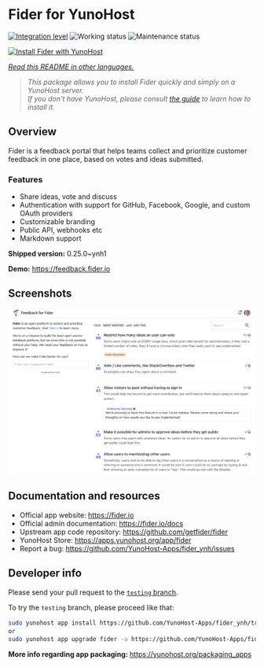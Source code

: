 <!--
N.B.: This README was automatically generated by <https://github.com/YunoHost/apps/tree/master/tools/readme_generator>
It shall NOT be edited by hand.
-->

# Fider for YunoHost

[![Integration level](https://apps.yunohost.org/badge/integration/fider)](https://ci-apps.yunohost.org/ci/apps/fider/)
![Working status](https://apps.yunohost.org/badge/state/fider)
![Maintenance status](https://apps.yunohost.org/badge/maintained/fider)

[![Install Fider with YunoHost](https://install-app.yunohost.org/install-with-yunohost.svg)](https://install-app.yunohost.org/?app=fider)

*[Read this README in other languages.](./ALL_README.md)*

> *This package allows you to install Fider quickly and simply on a YunoHost server.*  
> *If you don't have YunoHost, please consult [the guide](https://yunohost.org/install) to learn how to install it.*

## Overview

Fider is a feedback portal that helps teams collect and prioritize customer feedback in one place, based on votes and ideas submitted.

### Features

- Share ideas, vote and discuss
- Authentication with support for GitHub, Facebook, Google, and custom OAuth providers
- Customizable branding
- Public API, webhooks etc
- Markdown support


**Shipped version:** 0.25.0~ynh1

**Demo:** <https://feedback.fider.io>

## Screenshots

![Screenshot of Fider](./doc/screenshots/screenshot.png)

## Documentation and resources

- Official app website: <https://fider.io>
- Official admin documentation: <https://fider.io/docs>
- Upstream app code repository: <https://github.com/getfider/fider>
- YunoHost Store: <https://apps.yunohost.org/app/fider>
- Report a bug: <https://github.com/YunoHost-Apps/fider_ynh/issues>

## Developer info

Please send your pull request to the [`testing` branch](https://github.com/YunoHost-Apps/fider_ynh/tree/testing).

To try the `testing` branch, please proceed like that:

```bash
sudo yunohost app install https://github.com/YunoHost-Apps/fider_ynh/tree/testing --debug
or
sudo yunohost app upgrade fider -u https://github.com/YunoHost-Apps/fider_ynh/tree/testing --debug
```

**More info regarding app packaging:** <https://yunohost.org/packaging_apps>
